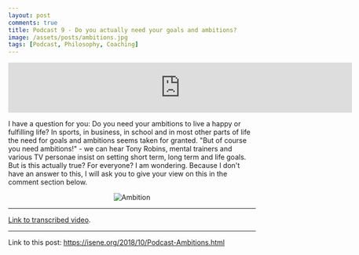 ```yaml
---
layout: post
comments: true
title: Podcast 9 - Do you actually need your goals and ambitions?
image: /assets/posts/ambitions.jpg
tags: [Podcast, Philosophy, Coaching]
---
```


<iframe src="https://anchor.fm/isene/embed/episodes/Episode-9-607---Do-you-actually-need-your-goals-and-ambitions-e2cbnt" height="102px" width="700px" frameborder="0" scrolling="no"></iframe>

I have a question for you: Do you need your ambitions to live a happy or fulfilling life? In sports, in business, in school and in most other parts of life the need for goals and ambitions seems taken for granted. "But of course you need ambitions!" - we can hear Tony Robins, mental trainers and various TV personae insist on setting short term, long term and life goals. But is this actually true? For everyone? I am wondering. Because I don't have an answer to this, I will ask you to give your view on this in the comment section below.

<center><img src="https://isene.org/assets/posts/ambitions.jpg" alt="Ambition" /></center>

---
[Link to transcribed video](https://youtu.be/CqEsauAPgMA).

---
Link to this post: <https://isene.org/2018/10/Podcast-Ambitions.html>
